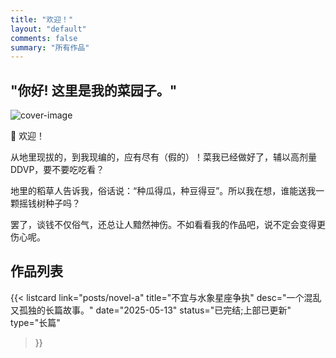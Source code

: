 ```yaml
---
title: "欢迎！"
layout: "default"
comments: false
summary: "所有作品"
---
```


## "你好! 这里是我的菜园子。"

![cover-image](/sharing-site/images/DDVP.png)  

👋 欢迎！  

从地里现拔的，到我现编的，应有尽有（假的）！菜我已经做好了，辅以高剂量DDVP，要不要吃吃看？  

地里的稻草人告诉我，俗话说：“种瓜得瓜，种豆得豆”。所以我在想，谁能送我一颗摇钱树种子吗？

罢了，谈钱不仅俗气，还总让人黯然神伤。不如看看我的作品吧，说不定会变得更伤心呢。

## 作品列表

{{< listcard
    link="posts/novel-a"
    title="不宜与水象星座争执"
    desc="一个混乱又孤独的长篇故事。"
    date="2025-05-13"
    status="已完结;上部已更新"
    type="长篇"
>}}
